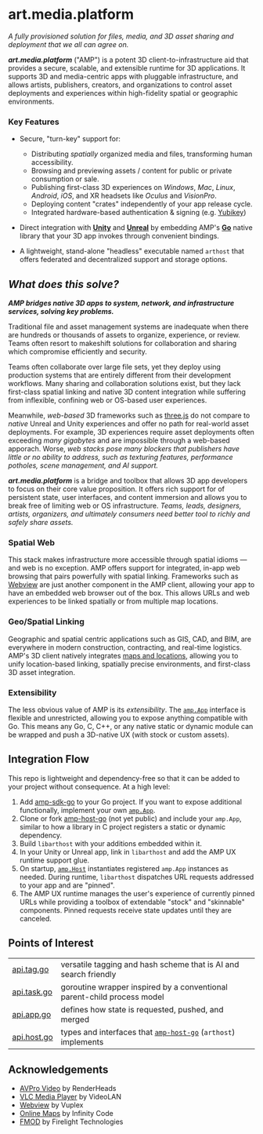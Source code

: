 # art.media.platform
_A fully provisioned solution for files, media, and 3D asset sharing and deployment that we all can agree on._

**_art.media.platform_** ("AMP") is a potent 3D client-to-infrastructure aid that provides a secure, scalable, and extensible runtime for 3D applications. It supports 3D and media-centric apps with pluggable infrastructure, and allows artists, publishers, creators, and organizations to control asset deployments and experiences within high-fidelity spatial or geographic environments.

### Key Features


- Secure, "turn-key" support for:
  - Distributing _spatially_ organized media and files, transforming human accessibility.
  - Browsing and previewing assets / content for public or private consumption or sale.
  - Publishing first-class 3D experiences on _Windows_, _Mac_, _Linux_, _Android_, _iOS_, and XR headsets like _Oculus_ and _VisionPro_.
  - Deploying content "crates" independently of your app release cycle.
  - Integrated hardware-based authentication & signing (e.g. [Yubikey](https://yubico.com))

- Direct integration with **[Unity](https://unreal.com)** and **[Unreal](https://unreal.com)** by embedding AMP's **[Go](https://golang.org)** native library that your 3D app invokes through convenient bindings.

 - A lightweight, stand-alone "headless" executable named `arthost` that offers federated and decentralized support and storage options.


## _What does this solve?_

***AMP bridges native 3D apps to system, network, and infrastructure services, solving key problems.***

Traditional file and asset management systems are inadequate when there are hundreds or thousands of assets to organize, experience, or review.  Teams often resort to makeshift solutions for collaboration and sharing which compromise efficiently and security.

Teams often collaborate over large file sets, yet they deploy using production systems that are entirely different from their development workflows.  Many sharing and collaboration solutions exist, but they lack first-class spatial linking and native 3D content integration while suffering from inflexible, confining web or OS-based user experiences.  

Meanwhile, _web-based_ 3D frameworks such as [three.js](https://threejs.org/) do not compare to _native_ Unreal and Unity experiences and offer no path for real-world asset deployments.  For example, 3D experiences require asset deployments often exceeding _many gigabytes_ and are impossible through a web-based apporach.    Worse, _web stacks pose many blockers that publishers have little or no ability to address, such as texturing features, performance potholes, scene management, and AI support._

***art.media.platform*** is a bridge and toolbox that allows 3D app developers to focus on their core value proposition.  It offers rich support for of persistent state, user interfaces, and content immersion and allows you to break free of limiting web or OS infrastructure. _Teams, leads, designers, artists, organizers, and ultimately consumers need better tool to richly and safely share assets._



### Spatial Web

This stack makes infrastructure more accessible through spatial idioms — and web is no exception.  AMP offers support for integrated, in-app web browsing that pairs powerfully with spatial linking.  Frameworks such as [Webview](https://developer.vuplex.com/webview/overview) are just another component in the AMP client, allowing your app to have an embedded web browser out of the box.  This allows URLs and web experiences to be linked spatially or from multiple map locations. 


### Geo/Spatial Linking

Geographic and spatial centric applications such as GIS, CAD, and BIM, are everywhere in modern construction, contracting, and real-time logistics.  AMP's 3D client natively integrates [maps and locations](https://infinity-code.com/assets/online-maps), allowing you to unify location-based linking, spatially precise environments, and first-class 3D asset integration.

### Extensibility

The less obvious value of AMP is its _extensibility_. The [`amp.App`](https://github.com/art-media-platform/amp-sdk-go/blob/main/amp/api.app.go) interface is flexible and unrestricted, allowing you to expose anything compatible with Go.  This means any Go, C, C++, or any native static or dynamic module can be wrapped and push a 3D-native UX (with stock or custom assets).  

## Integration Flow

This repo is lightweight and dependency-free so that it can be added to your project without consequence. At a high level: 

1. Add [amp-sdk-go](https://github.com/art-media-platform/amp-sdk-go) to your Go project.  If you want to expose additional functionally, implement your own [`amp.App`](https://github.com/art-media-platform/amp-sdk-go/blob/main/amp/api.app.go).
2. Clone or fork [amp-host-go](https://github.com/art-media-platform/amp-host-go) (not yet public) and include your `amp.App`, similar to how a library in C project registers a static or dynamic dependency.
3. Build `libarthost` with your additions embedded within it.
4. In your Unity or Unreal app, link in `libarthost` and add the AMP UX runtime support glue.
5. On startup, [`amp.Host`](https://github.com/art-media-platform/amp-sdk-go/blob/main/amp/api.host.go) instantiates registered `amp.App` instances as needed.  During runtime, `libarthost` dispatches URL requests addressed to your app and are "pinned". 
6.  The AMP UX runtime manages the user's experience of currently pinned URLs while providing a toolbox of extendable "stock" and "skinnable" components.  Pinned requests receive state updates until they are canceled.

## Points of Interest

|                                                                                                   |                                                                                                                                                                                 |
| ------------------------------------------------------------------------------------------------- | ------------------------------------------------------------------------------------------------------------------------------------------------------------------------------- |
| [api.tag.go](https://github.com/art-media-platform/amp-sdk-go/blob/main/stdlib/tag/api.tag.go)    | versatile tagging and hash scheme that is AI and search friendly                                                                                                                  |
| [api.task.go](https://github.com/art-media-platform/amp-sdk-go/blob/main/stdlib/task/api.task.go) | goroutine wrapper inspired by a conventional parent-child process model                                                                                                    |
| [api.app.go](https://github.com/art-media-platform/amp-sdk-go/blob/main/amp/api.app.go)           | defines how state is requested, pushed, and merged                                                                                              |
| [api.host.go](https://github.com/art-media-platform/amp-sdk-go/blob/main/amp/api.host.go)         | types and interfaces that [`amp-host-go`](https://github.com/art-media-platform/amp-host-go) (`arthost`) implements                                                              |


## Acknowledgements
- [AVPro Video](https://renderheads.com/products/avpro-video/) by RenderHeads
- [VLC Media Player](https://www.videolan.org/projects/) by VideoLAN
- [Webview](https://developer.vuplex.com/webview/overview) by Vuplex
- [Online Maps](https://infinity-code.com/doxygen/online-maps/) by Infinity Code
- [FMOD](https://www.fmod.com/) by Firelight Technologies



